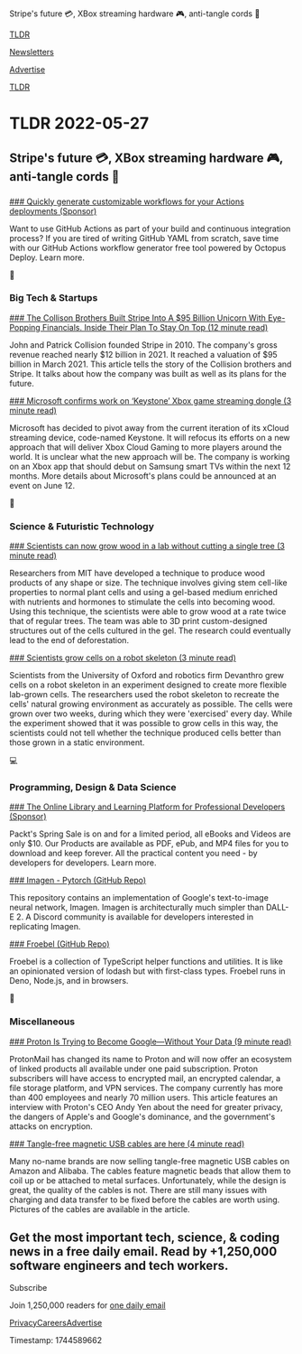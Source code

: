 Stripe's future 💳, XBox streaming hardware 🎮, anti-tangle cords 🔌

[TLDR](/)

[Newsletters](/newsletters)

[Advertise](https://advertise.tldr.tech/)

[TLDR](/)

# TLDR 2022-05-27

## Stripe's future 💳, XBox streaming hardware 🎮, anti-tangle cords 🔌

### 

[### Quickly generate customizable workflows for your Actions deployments (Sponsor)](https://octopus.com/freetools/github-actions-workflow-generator)

Want to use GitHub Actions as part of your build and continuous integration process? If you are tired of writing GitHub YAML from scratch, save time with our GitHub Actions workflow generator free tool powered by Octopus Deploy. Learn more.

📱

### Big Tech & Startups

[### The Collison Brothers Built Stripe Into A $95 Billion Unicorn With Eye-Popping Financials. Inside Their Plan To Stay On Top (12 minute read)](https://www.forbes.com/sites/alexkonrad/2022/05/26/stripe-exclusive-interview-collison-brothers-95-billion-plan-to-stay-on-top/?sh=52f83b5f5a1b?utm_source=tldrnewsletter)

John and Patrick Collision founded Stripe in 2010. The company's gross revenue reached nearly $12 billion in 2021. It reached a valuation of $95 billion in March 2021. This article tells the story of the Collision brothers and Stripe. It talks about how the company was built as well as its plans for the future.

[### Microsoft confirms work on ‘Keystone’ Xbox game streaming dongle (3 minute read)](https://www.theverge.com/2022/5/26/23143181/microsoft-keystone-xbox-xcloud-game-streaming-dongle-codename?utm_source=tldrnewsletter)

Microsoft has decided to pivot away from the current iteration of its xCloud streaming device, code-named Keystone. It will refocus its efforts on a new approach that will deliver Xbox Cloud Gaming to more players around the world. It is unclear what the new approach will be. The company is working on an Xbox app that should debut on Samsung smart TVs within the next 12 months. More details about Microsoft's plans could be announced at an event on June 12.

🚀

### Science & Futuristic Technology

[### Scientists can now grow wood in a lab without cutting a single tree (3 minute read)](https://interestingengineering.com/lab-grown-wood?utm_source=tldrnewsletter)

Researchers from MIT have developed a technique to produce wood products of any shape or size. The technique involves giving stem cell-like properties to normal plant cells and using a gel-based medium enriched with nutrients and hormones to stimulate the cells into becoming wood. Using this technique, the scientists were able to grow wood at a rate twice that of regular trees. The team was able to 3D print custom-designed structures out of the cells cultured in the gel. The research could eventually lead to the end of deforestation.

[### Scientists grow cells on a robot skeleton (3 minute read)](https://www.theverge.com/2022/5/26/23142769/tissue-engineering-growing-cells-mobile-robot-skeleton?utm_source=tldrnewsletter)

Scientists from the University of Oxford and robotics firm Devanthro grew cells on a robot skeleton in an experiment designed to create more flexible lab-grown cells. The researchers used the robot skeleton to recreate the cells' natural growing environment as accurately as possible. The cells were grown over two weeks, during which they were 'exercised' every day. While the experiment showed that it was possible to grow cells in this way, the scientists could not tell whether the technique produced cells better than those grown in a static environment.

💻

### Programming, Design & Data Science

[### The Online Library and Learning Platform for Professional Developers (Sponsor)](https://packt.link/mbsuc)

Packt's Spring Sale is on and for a limited period, all eBooks and Videos are only $10. Our Products are available as PDF, ePub, and MP4 files for you to download and keep forever. All the practical content you need - by developers for developers. Learn more.

[### Imagen - Pytorch (GitHub Repo)](https://github.com/lucidrains/imagen-pytorch?utm_source=tldrnewsletter)

This repository contains an implementation of Google's text-to-image neural network, Imagen. Imagen is architecturally much simpler than DALL-E 2. A Discord community is available for developers interested in replicating Imagen.

[### Froebel (GitHub Repo)](https://github.com/mathisbullinger/froebel?utm_source=tldrnewsletter)

Froebel is a collection of TypeScript helper functions and utilities. It is like an opinionated version of lodash but with first-class types. Froebel runs in Deno, Node.js, and in browsers.

🎁

### Miscellaneous

[### Proton Is Trying to Become Google—Without Your Data (9 minute read)](https://www.wired.com/story/proton-mail-calendar-drive-vpn/?utm_source=tldrnewsletter)

ProtonMail has changed its name to Proton and will now offer an ecosystem of linked products all available under one paid subscription. Proton subscribers will have access to encrypted mail, an encrypted calendar, a file storage platform, and VPN services. The company currently has more than 400 employees and nearly 70 million users. This article features an interview with Proton's CEO Andy Yen about the need for greater privacy, the dangers of Apple's and Google's dominance, and the government's attacks on encryption.

[### Tangle-free magnetic USB cables are here (4 minute read)](https://www.theverge.com/23138894/usb-cable-tangle-free-magnetic-self-winding?utm_source=tldrnewsletter)

Many no-name brands are now selling tangle-free magnetic USB cables on Amazon and Alibaba. The cables feature magnetic beads that allow them to coil up or be attached to metal surfaces. Unfortunately, while the design is great, the quality of the cables is not. There are still many issues with charging and data transfer to be fixed before the cables are worth using. Pictures of the cables are available in the article.

## Get the most important tech, science, & coding news in a free daily email. Read by +1,250,000 software engineers and tech workers.

Subscribe

Join 1,250,000 readers for [one daily email](/api/latest/tech)

[Privacy](/privacy)[Careers](https://jobs.ashbyhq.com/tldr.tech)[Advertise](/tech/advertise)

Timestamp: 1744589662